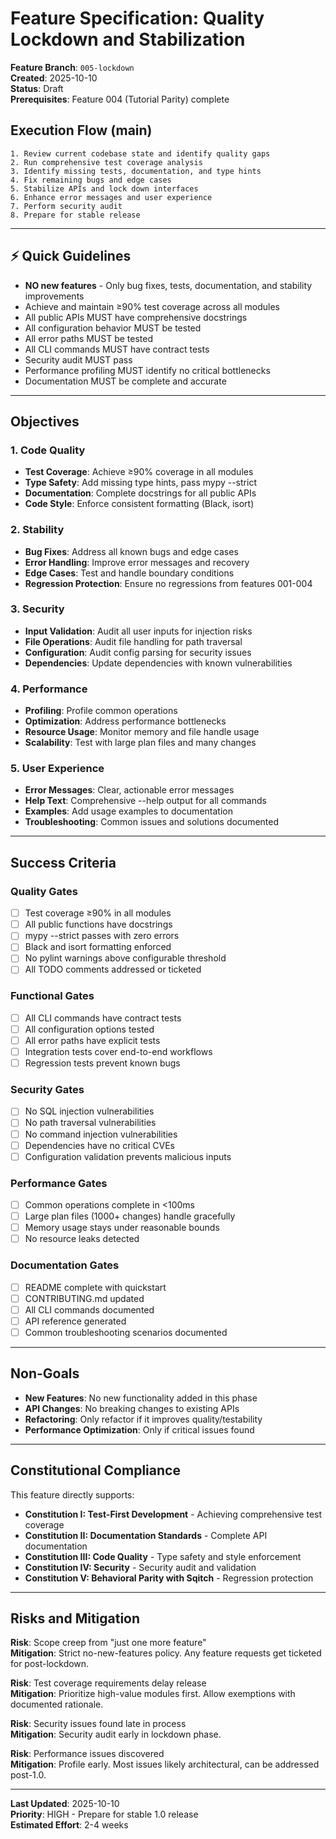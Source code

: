 # Feature Specification: Quality Lockdown and Stabilization

**Feature Branch**: `005-lockdown`  
**Created**: 2025-10-10  
**Status**: Draft  
**Prerequisites**: Feature 004 (Tutorial Parity) complete

## Execution Flow (main)
```
1. Review current codebase state and identify quality gaps
2. Run comprehensive test coverage analysis
3. Identify missing tests, documentation, and type hints
4. Fix remaining bugs and edge cases
5. Stabilize APIs and lock down interfaces
6. Enhance error messages and user experience
7. Perform security audit
8. Prepare for stable release
```

---

## ⚡ Quick Guidelines
- **NO new features** - Only bug fixes, tests, documentation, and stability improvements
- Achieve and maintain ≥90% test coverage across all modules
- All public APIs MUST have comprehensive docstrings
- All configuration behavior MUST be tested
- All error paths MUST be tested
- All CLI commands MUST have contract tests
- Security audit MUST pass
- Performance profiling MUST identify no critical bottlenecks
- Documentation MUST be complete and accurate

---

## Objectives

### 1. Code Quality
- **Test Coverage**: Achieve ≥90% coverage in all modules
- **Type Safety**: Add missing type hints, pass mypy --strict
- **Documentation**: Complete docstrings for all public APIs
- **Code Style**: Enforce consistent formatting (Black, isort)

### 2. Stability
- **Bug Fixes**: Address all known bugs and edge cases
- **Error Handling**: Improve error messages and recovery
- **Edge Cases**: Test and handle boundary conditions
- **Regression Protection**: Ensure no regressions from features 001-004

### 3. Security
- **Input Validation**: Audit all user inputs for injection risks
- **File Operations**: Audit file handling for path traversal
- **Configuration**: Audit config parsing for security issues
- **Dependencies**: Update dependencies with known vulnerabilities

### 4. Performance
- **Profiling**: Profile common operations
- **Optimization**: Address performance bottlenecks
- **Resource Usage**: Monitor memory and file handle usage
- **Scalability**: Test with large plan files and many changes

### 5. User Experience
- **Error Messages**: Clear, actionable error messages
- **Help Text**: Comprehensive --help output for all commands
- **Examples**: Add usage examples to documentation
- **Troubleshooting**: Common issues and solutions documented

---

## Success Criteria

### Quality Gates
- [ ] Test coverage ≥90% in all modules
- [ ] All public functions have docstrings
- [ ] mypy --strict passes with zero errors
- [ ] Black and isort formatting enforced
- [ ] No pylint warnings above configurable threshold
- [ ] All TODO comments addressed or ticketed

### Functional Gates
- [ ] All CLI commands have contract tests
- [ ] All configuration options tested
- [ ] All error paths have explicit tests
- [ ] Integration tests cover end-to-end workflows
- [ ] Regression tests prevent known bugs

### Security Gates
- [ ] No SQL injection vulnerabilities
- [ ] No path traversal vulnerabilities
- [ ] No command injection vulnerabilities
- [ ] Dependencies have no critical CVEs
- [ ] Configuration validation prevents malicious inputs

### Performance Gates
- [ ] Common operations complete in <100ms
- [ ] Large plan files (1000+ changes) handle gracefully
- [ ] Memory usage stays under reasonable bounds
- [ ] No resource leaks detected

### Documentation Gates
- [ ] README complete with quickstart
- [ ] CONTRIBUTING.md updated
- [ ] All CLI commands documented
- [ ] API reference generated
- [ ] Common troubleshooting scenarios documented

---

## Non-Goals

- **New Features**: No new functionality added in this phase
- **API Changes**: No breaking changes to existing APIs
- **Refactoring**: Only refactor if it improves quality/testability
- **Performance Optimization**: Only if critical issues found

---

## Constitutional Compliance

This feature directly supports:
- **Constitution I: Test-First Development** - Achieving comprehensive test coverage
- **Constitution II: Documentation Standards** - Complete API documentation
- **Constitution III: Code Quality** - Type safety and style enforcement
- **Constitution IV: Security** - Security audit and validation
- **Constitution V: Behavioral Parity with Sqitch** - Regression protection

---

## Risks and Mitigation

**Risk**: Scope creep from "just one more feature"  
**Mitigation**: Strict no-new-features policy. Any feature requests get ticketed for post-lockdown.

**Risk**: Test coverage requirements delay release  
**Mitigation**: Prioritize high-value modules first. Allow exemptions with documented rationale.

**Risk**: Security issues found late in process  
**Mitigation**: Security audit early in lockdown phase.

**Risk**: Performance issues discovered  
**Mitigation**: Profile early. Most issues likely architectural, can be addressed post-1.0.

---

**Last Updated**: 2025-10-10  
**Priority**: HIGH - Prepare for stable 1.0 release  
**Estimated Effort**: 2-4 weeks

